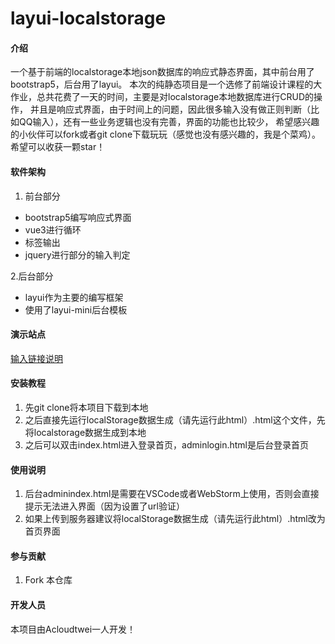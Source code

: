 # layui-localstorage

#### 介绍
一个基于前端的localstorage本地json数据库的响应式静态界面，其中前台用了bootstrap5，后台用了layui。
本次的纯静态项目是一个选修了前端设计课程的大作业，总共花费了一天的时间，主要是对localstorage本地数据库进行CRUD的操作，
并且是响应式界面，由于时间上的问题，因此很多输入没有做正则判断（比如QQ输入），还有一些业务逻辑也没有完善，界面的功能也比较少，
希望感兴趣的小伙伴可以fork或者git clone下载玩玩（感觉也没有感兴趣的，我是个菜鸡）。希望可以收获一颗star！

#### 软件架构
1. 前台部分

- bootstrap5编写响应式界面
- vue3进行循环<li>标签输出
- jquery进行部分的输入判定

2.后台部分

- layui作为主要的编写框架
- 使用了layui-mini后台模板


#### 演示站点
[输入链接说明](http://1.14.226.170/)

#### 安装教程

1.  先git clone将本项目下载到本地
2.  之后直接先运行localStorage数据生成（请先运行此html）.html这个文件，先将localstorage数据生成到本地
3.  之后可以双击index.html进入登录首页，adminlogin.html是后台登录首页

#### 使用说明

1.  后台adminindex.html是需要在VSCode或者WebStorm上使用，否则会直接提示无法进入界面（因为设置了url验证）
2.  如果上传到服务器建议将localStorage数据生成（请先运行此html）.html改为首页界面

#### 参与贡献

1.  Fork 本仓库

#### 开发人员

本项目由Acloudtwei一人开发！
